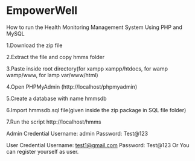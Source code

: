 # EmpowerWell
How to run the Health Monitoring Management System Using PHP and MySQL

1.Download the zip file

2.Extract the file and copy hmms folder

3.Paste inside root directory(for xampp xampp/htdocs, for wamp wamp/www, for lamp var/www/html)

4.Open PHPMyAdmin (http://localhost/phpmyadmin)

5.Create a database with name hmmsdb

6.Import hmmsdb.sql file(given inside the zip package in SQL file folder)

7.Run the script http://localhost/hmms


Admin Credential
Username: admin
Password: Test@123

User Credential
Username: test1@gmail.com
Password: Test@123
Or You can register yourself as user.
